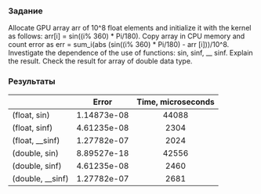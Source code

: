 ### Задание

Allocate GPU array arr of 10^8 float elements and initialize it with the kernel as follows: arr[i] = sin((i% 360) * Pi/180). Copy array in CPU memory and count error as err = sum_i(abs (sin((i% 360) * Pi/180) - arr [i]))/10^8. Investigate the dependence of the use of functions: sin, sinf, __ sinf. Explain the result. Check the result for array of double data type.

### Результаты

|  | Error | Time, microseconds |
|----------|----------|:----------:|
| (float, sin)   | 1.14873e-08   | 44088  |
| (float, sinf)    | 4.61235e-08   | 2304   |
| (float, __sinf)    | 1.27782e-07   | 2024   |
| (double, sin)    | 8.89527e-18   | 42556  |
| (double, sinf)    | 4.61235e-08   | 2460   |
| (double, __sinf)    | 1.27782e-07   | 2681   |

